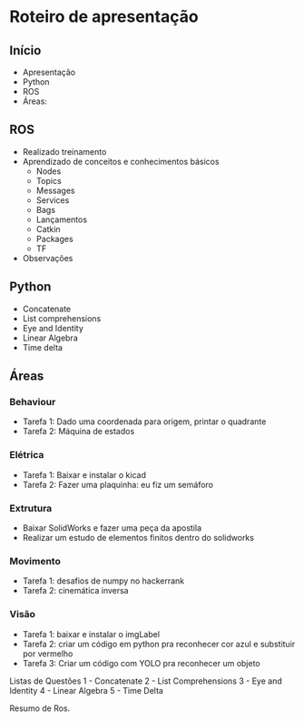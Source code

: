 # Roteiro de apresentação

## Início
- Apresentação
- Python
- ROS
- Áreas:
    

## ROS

- Realizado treinamento 
- Aprendizado de conceitos e conhecimentos básicos
    - Nodes
    - Topics
    - Messages
    - Services
    - Bags
    - Lançamentos
    - Catkin
    - Packages
    - TF
- Observações

## Python

- Concatenate
- List comprehensions
- Eye and Identity
- Linear Algebra
- Time delta

## Áreas
### Behaviour
- Tarefa 1: Dado uma coordenada para origem, printar o quadrante
- Tarefa 2: Máquina de estados
### Elétrica
- Tarefa 1: Baixar e instalar o kicad
- Tarefa 2: Fazer uma plaquinha: eu fiz um semáforo
### Extrutura
- Baixar SolidWorks e fazer uma peça da apostila
- Realizar um estudo de elementos finitos dentro do solidworks
### Movimento
- Tarefa 1: desafios de numpy no hackerrank
- Tarefa 2: cinemática inversa
### Visão
- Tarefa 1: baixar e instalar o imgLabel
- Tarefa 2: criar um código em python pra reconhecer cor azul e substituir por vermelho
- Tarefa 3: Criar um código com YOLO pra reconhecer um objeto





Listas de Questões 
1 - Concatenate 
2 - List Comprehensions 
3 - Eye and Identity 
4 - Linear Algebra 
5 - Time Delta  

Resumo de Ros.
